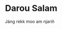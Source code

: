 <!DOCTYPE html>
<html>
          <head>
                       <meta charset="utf-8">
                       <title> Faadal Ja </title>
          </head>
          <body>
                       <h1> Darou Salam </h1>
                       <p> Jàng rekk moo am njariñ </p>
          </body>
</html>
